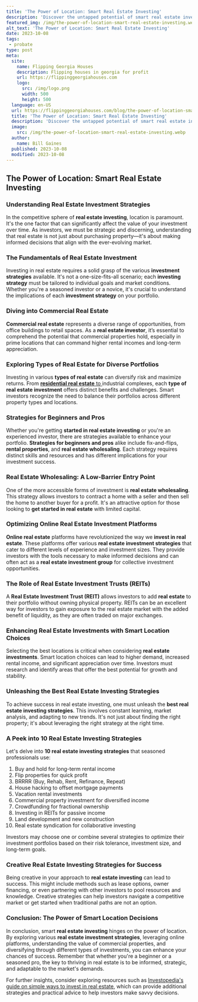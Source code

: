 ```yaml
---
title: 'The Power of Location: Smart Real Estate Investing'
description: 'Discover the untapped potential of smart real estate investing with The Power of Location. Satiate your curious mind and unlock lucrative opportunities.'
featured_img: /img/the-power-of-location-smart-real-estate-investing.webp
alt_text: 'The Power of Location: Smart Real Estate Investing'
date: 2023-10-08
tags:
 - probate
type: post
meta:
  site:
    name: Flipping Georgia Houses
    description: Flipping houses in georgia for profit
    url: https://flippinggeorgiahouses.com
    logo:
      src: /img/logo.png
      width: 500
      height: 500
  language: en-US
  url: https://flippinggeorgiahouses.com/blog/the-power-of-location-smart-real-estate-investing
  title: 'The Power of Location: Smart Real Estate Investing'
  description: 'Discover the untapped potential of smart real estate investing with The Power of Location. Satiate your curious mind and unlock lucrative opportunities.'
  image:
    src: /img/the-power-of-location-smart-real-estate-investing.webp
  author:
    name: Bill Gaines
  published: 2023-10-08
  modified: 2023-10-08
---
```



## The Power of Location: Smart Real Estate Investing

### Understanding Real Estate Investment Strategies
In the competitive sphere of **real estate investing**, location is paramount. It's the one factor that can significantly affect the value of your investment over time. As investors, we must be strategic and discerning, understanding that real estate is not just about purchasing property—it's about making informed decisions that align with the ever-evolving market.

### The Fundamentals of Real Estate Investment
Investing in real estate requires a solid grasp of the various **investment strategies** available. It's not a one-size-fits-all scenario; each **investing strategy** must be tailored to individual goals and market conditions. Whether you're a seasoned investor or a novice, it's crucial to understand the implications of each **investment strategy** on your portfolio.

### Diving into Commercial Real Estate
**Commercial real estate** represents a diverse range of opportunities, from office buildings to retail spaces. As a **real estate investor**, it’s essential to comprehend the potential that commercial properties hold, especially in prime locations that can command higher rental incomes and long-term appreciation.

### Exploring Types of Real Estate for Diverse Portfolios
Investing in various **types of real estate** can diversify risk and maximize returns. From [**residential real estate**   to  ](https://flippinggeorgiahouses.com/blog/navigating-commercial-real-estate-a-beginners-guide)industrial complexes, each **type of real estate investment** offers distinct benefits and challenges. Smart investors recognize the need to balance their portfolios across different property types and locations.

### Strategies for Beginners and Pros
Whether you're getting **started in real estate investing** or you're an experienced investor, there are strategies available to enhance your portfolio. **Strategies for beginners and pros** alike include fix-and-flips, **rental properties**, and **real estate wholesaling**. Each strategy requires distinct skills and resources and has different implications for your investment success.

### Real Estate Wholesaling: A Low-Barrier Entry Point
One of the more accessible forms of investment is **real estate wholesaling**. This strategy allows investors to contract a home with a seller and then sell the home to another buyer for a profit. It's an attractive option for those looking to **get started in real estate** with limited capital.

### Optimizing Online Real Estate Investment Platforms
**Online real estate** platforms have revolutionized the way we **invest in real estate**. These platforms offer various **real estate investment strategies** that cater to different levels of experience and investment sizes. They provide investors with the tools necessary to make informed decisions and can often act as a **real estate investment group** for collective investment opportunities.

### The Role of Real Estate Investment Trusts (REITs)
A **Real Estate Investment Trust (REIT)** allows investors to add **real estate** to their portfolio without owning physical property. REITs can be an excellent way for investors to gain exposure to the real estate market with the added benefit of liquidity, as they are often traded on major exchanges.

### Enhancing Real Estate Investments with Smart Location Choices
Selecting the best locations is critical when considering **real estate investments**. Smart location choices can lead to higher demand, increased rental income, and significant appreciation over time. Investors must research and identify areas that offer the best potential for growth and stability.

### Unleashing the Best Real Estate Investing Strategies
To achieve success in real estate investing, one must unleash the **best real estate investing strategies**. This involves constant learning, market analysis, and adapting to new trends. It's not just about finding the right property; it's about leveraging the right strategy at the right time.

### A Peek into 10 Real Estate Investing Strategies
Let's delve into **10 real estate investing strategies** that seasoned professionals use:

1. Buy and hold for long-term rental income
2. Flip properties for quick profit
3. BRRRR (Buy, Rehab, Rent, Refinance, Repeat)
4. House hacking to offset mortgage payments
5. Vacation rental investments
6. Commercial property investment for diversified income
7. Crowdfunding for fractional ownership
8. Investing in REITs for passive income
9. Land development and new construction
10. Real estate syndication for collaborative investing

Investors may choose one or combine several strategies to optimize their investment portfolios based on their risk tolerance, investment size, and long-term goals.

### Creative Real Estate Investing Strategies for Success
Being creative in your approach to **real estate investing** can lead to success. This might include methods such as lease options, owner financing, or even partnering with other investors to pool resources and knowledge. Creative strategies can help investors navigate a competitive market or get started when traditional paths are not an option.

### Conclusion: The Power of Smart Location Decisions
In conclusion, smart **real estate investing** hinges on the power of location. By exploring various **real estate investment strategies**, leveraging online platforms, understanding the value of commercial properties, and diversifying through different types of investments, you can enhance your chances of success. Remember that whether you're a beginner or a seasoned pro, the key to thriving in real estate is to be informed, strategic, and adaptable to the market's demands.

For further insights, consider exploring resources such as [Investopedia's guide on simple ways to invest in real estate](https://www.investopedia.com/investing/simple-ways-invest-real-estate/), which can provide additional strategies and practical advice to help investors make savvy decisions.